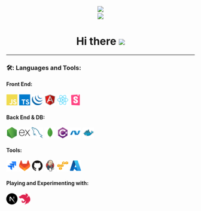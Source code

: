 <div id="header" align="center">
  <img src="https://media.giphy.com/media/HUE4sDmjViSkKqLY77/giphy.gif" width="150" />
  <div id="badges">
    <a href="https://www.linkedin.com/in/barasaf/" target=”_blank”>
      <img src="https://img.shields.io/badge/LinkedIn-blue?logo=linkedin&logoColor=white&style=for-the-badge" />
    </a>
  </div>
  <h1>
    Hi there
    <img src="https://media.giphy.com/media/hvRJCLFzcasrR4ia7z/giphy.gif" width="30px"/>
  </h1>
</div>

---
### 🛠️: Languages and Tools:

#### Front End:
<div>
  <img src="https://github.com/devicons/devicon/blob/master/icons/javascript/javascript-plain.svg" width="30" height="30" title="JS" />
  <img src="https://github.com/devicons/devicon/blob/master/icons/typescript/typescript-plain.svg" width="30" height="30" title="TS" />
  <img src="https://github.com/devicons/devicon/blob/master/icons/jquery/jquery-original.svg" width="30" height="30" title="jQuery" />
  <img src="https://github.com/devicons/devicon/blob/master/icons/angularjs/angularjs-original.svg" width="30" height="30" title="AngularJs" />
  <img src="https://github.com/devicons/devicon/blob/master/icons/react/react-original.svg" width="30" height="30" title="React & React-Native" />
  <img src="https://github.com/devicons/devicon/blob/master/icons/storybook/storybook-original.svg" width="30" height="30" title="Storybook" />
</div>

#### Back End & DB:
<div>
  <img src="https://github.com/devicons/devicon/blob/master/icons/nodejs/nodejs-original.svg" width="30" height="30" title="NodeJs" />
  <img src="https://github.com/devicons/devicon/blob/master/icons/express/express-original.svg" width="30" height="30" title="ExpressJs" />
  <img src="https://github.com/devicons/devicon/blob/master/icons/mysql/mysql-original.svg" width="30" height="30" title="MySql" />
  <img src="https://github.com/devicons/devicon/blob/master/icons/mongodb/mongodb-original.svg" width="30" height="30" title="MongoDB" />
  <img src="https://github.com/devicons/devicon/blob/master/icons/csharp/csharp-original.svg" width="30" height="30" title="C#" />
  <img src="https://github.com/devicons/devicon/blob/master/icons/dot-net/dot-net-original.svg" width="30" height="30" title="ASP .Net & .Net Core" />
  <img src="https://github.com/devicons/devicon/blob/master/icons/docker/docker-original.svg" width="30" height="30" title="Docker" />
</div>

#### Tools:
<div>
  <img src="https://github.com/devicons/devicon/blob/master/icons/jira/jira-original.svg" width="30" height="30" title="Jira" />
  <img src="https://github.com/devicons/devicon/blob/master/icons/gitlab/gitlab-original.svg" width="30" height="30" title="GitLab" />
  <img src="https://github.com/devicons/devicon/blob/master/icons/github/github-original.svg" width="30" height="30" title="GitHub"/>
  <img src="https://github.com/devicons/devicon/blob/master/icons/jenkins/jenkins-original.svg" width="30" height="30" title="Jenkins" />
  <img src="https://github.com/devicons/devicon/blob/master/icons/amazonwebservices/amazonwebservices-original.svg" width="30" height="30" title="AWS" />
  <img src="https://github.com/devicons/devicon/blob/master/icons/azure/azure-original.svg" width="30" height="30" title="Azure DevOps" />
</div>

#### Playing and Experimenting with:
<div>
  <img src="https://github.com/devicons/devicon/blob/master/icons/nextjs/nextjs-original.svg" width="30" height="30" title="NextJs" />
  <img src="https://github.com/devicons/devicon/blob/master/icons/nestjs/nestjs-plain.svg" width="30" height="30" title="NestJs" />
</div>

<!--
**b-asaf/b-asaf** is a ✨ _special_ ✨ repository because its `README.md` (this file) appears on your GitHub profile.

how to create/update the readme file: https://www.sitepoint.com/github-profile-readme/

Top Langs:
 -> [![Top Langs](https://github-readme-stats.vercel.app/api/top-langs/?username=b-asaf&layout=compact&theme=vision-friendly-dark)](https://github.com/anuraghazra/github-readme-stats)
-> additional examples for stats: https://github.com/Rishabh062/Rishabh062?tab=readme-ov-file

-> https://github.com/abhisheknaiidu/awesome-github-profile-readme

Here are some ideas to get you started:

- 🔭 I’m currently working on ...
- 🌱 I’m currently learning ...
- 👯 I’m looking to collaborate on ...
- 🤔 I’m looking for help with ...
- 💬 Ask me about ...
- 📫 How to reach me: ...
- 😄 Pronouns: ...
- ⚡ Fun fact: ...
-->
